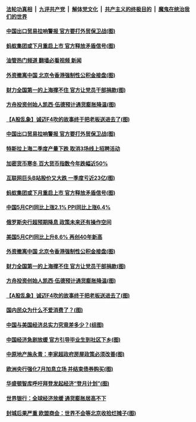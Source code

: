 ####  [法轮功真相](../../../../basic/blob/master/README.md?t=06112132) &nbsp;|&nbsp; [九评共产党](../../../../9ping.md/blob/master/README.md?t=06112132) &nbsp;|&nbsp; [解体党文化](../../../../jtdwh.md/blob/master/README.md?t=06112132)  &nbsp;|&nbsp; [共产主义的终极目的](../../../../gczydzjmd.md/blob/master/README.md?t=06112132) &nbsp;|&nbsp; [魔鬼在统治我们的世界](../../../../mgztzwmdsj.md/blob/master/README.md?t=06112132) 

#### [中国出口贸易拉响警报 官方要打外贸保卫战(图)](../pages/p5/1008900.md?t=06112132) 

#### [蚂蚁集团或下月重启上市 官方释放矛盾信号(图)](../pages/p5/1008829.md?t=06112132) 

#### [油管热门频道 翻墙必看视频 新闻](http://45.76.130.85:81/youtube.html?06112132)

#### [外资撤离中国 北京令香港强制性公积金接盘(图)](../pages/p5/1008820.md?t=06112132) 

#### [财力全国第一的上海撑不住 官方让党员干部捐款(图)](../pages/p5/1008814.md?t=06112132) 

#### [方舟投资创始人凯西·伍德预计通货膨胀降温(图)](../pages/p5/1008753.md?t=06112132) 

#### [【A股乱象】诚迈F4吹的故事终于把老板送进去了(图)](../pages/p5/1008754.md?t=06112132) 

#### [中国出口贸易拉响警报 官方要打外贸保卫战(图)](../pages/p5/1008900.md?t=06112132) 

#### [特斯拉上海二季度产量下跌 取消3场线上招聘活动](../pages/p5/1008895.md?t=06112132) 

#### [加密货币寒冬 百大货币指数今年跌幅近50%](../pages/p5/1008894.md?t=06112132) 

#### [互联网巨头B站股价又大跌 一季度亏近23亿(图)](../pages/p5/1008858.md?t=06112132) 

#### [蚂蚁集团或下月重启上市 官方释放矛盾信号(图)](../pages/p5/1008829.md?t=06112132) 

#### [中国5月CPI同比上涨2.1% PPI同比上涨6.4%](../pages/p5/1008824.md?t=06112132) 

#### [俄罗斯央行超预期降息 政策未来还有操作空间](../pages/p5/1008823.md?t=06112132) 

#### [美国5月CPI同比上升8.6% 再创40年新高](../pages/p5/1008821.md?t=06112132) 

#### [外资撤离中国 北京令香港强制性公积金接盘(图)](../pages/p5/1008820.md?t=06112132) 

#### [财力全国第一的上海撑不住 官方让党员干部捐款(图)](../pages/p5/1008814.md?t=06112132) 

#### [方舟投资创始人凯西·伍德预计通货膨胀降温(图)](../pages/p5/1008753.md?t=06112132) 

#### [【A股乱象】诚迈F4吹的故事终于把老板送进去了(图)](../pages/p5/1008754.md?t=06112132) 

#### [国内民众为什么不爱消费了？(图)](../pages/p5/1008751.md?t=06112132) 

#### [中国与美国经济总实力究竟差多少？(组图)](../pages/p5/1008747.md?t=06112132) 

#### [中国经济急剧放缓 官方引导毕业生到社区下乡(图)](../pages/p5/1008721.md?t=06112132) 

#### [中原地产施永青：李家超政府房屋政策必须改善(图)](../pages/p5/1008718.md?t=06112132) 

#### [欧洲央行强化7月加息立场 并结束债券购买(图)](../pages/p5/1008712.md?t=06112132) 

#### [华盛顿智库呼吁拜登发起经济“登月计划”(图)](../pages/p5/1008709.md?t=06112132) 

#### [世界银行：全球经济放缓 通货膨胀居高不下](../pages/p5/1008706.md?t=06112132) 

#### [封城后果严重 欧盟商会：世界不会等北京收拾烂摊子(图)](../pages/p5/1008682.md?t=06112132) 

<img src='http://gfw-breaker.win/goodnews/indexes/p5.md' width='0px' height='0px'/>
